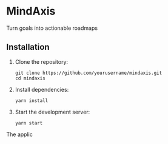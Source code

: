 # MindAxis

Turn goals into actionable roadmaps

## Installation

1. Clone the repository:
   ```
   git clone https://github.com/yourusername/mindaxis.git
   cd mindaxis
   ```

2. Install dependencies:
   ```
   yarn install
   ```

3. Start the development server:
   ```
   yarn start
   ```

The applic